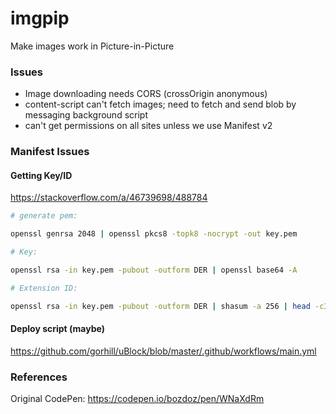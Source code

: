 # imgpip

Make images work in Picture-in-Picture

### Issues

- Image downloading needs CORS (crossOrigin anonymous)
- content-script can't fetch images; need to fetch and send blob by messaging background script
- can't get permissions on all sites unless we use Manifest v2

### Manifest Issues

#### Getting Key/ID

https://stackoverflow.com/a/46739698/488784

```bash
# generate pem:

openssl genrsa 2048 | openssl pkcs8 -topk8 -nocrypt -out key.pem

# Key:

openssl rsa -in key.pem -pubout -outform DER | openssl base64 -A

# Extension ID:

openssl rsa -in key.pem -pubout -outform DER | shasum -a 256 | head -c32 | tr 0-9a-f a-p
```

#### Deploy script (maybe)

https://github.com/gorhill/uBlock/blob/master/.github/workflows/main.yml


### References

Original CodePen: https://codepen.io/bozdoz/pen/WNaXdRm